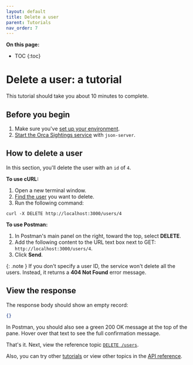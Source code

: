 ```yaml
---
layout: default
title: Delete a user
parent: Tutorials
nav_order: 7
---
```


**On this page:**

- TOC
{:toc}

# Delete a user: a tutorial

This tutorial should take you about 10 minutes to complete.

## Before you begin

1. Make sure you've [set up your environment](./set-up-dev-env.md).
2. [Start the Orca Sightings service](./start-service.md) with `json-server`.

## How to delete a user

In this section, you'll delete the user with an `id` of `4`.

**To use cURL:**

1. Open a new terminal window.
2. [Find the user](./list-users.md) you want to delete.
3. Run the following command:

```shell
curl -X DELETE http://localhost:3000/users/4
```

**To use Postman:**

1. In Postman's main panel on the right, toward the top, select **DELETE**.
2. Add the following content to the URL text box next to GET: `http://localhost:3000/users/4`.
3. Click **Send**.

{: .note }
If you don't specify a user ID, the service won't delete all the users. Instead, it returns a **404 Not Found** error message.

## View the response

The response body should show an empty record:

```json
{}
```

In Postman, you should also see a green 200 OK message at the top of the pane. Hover over that text to see the full confirmation message.

That's it. Next, view the reference topic [`DELETE /users`](../reference/users/users-delete.md).

Also, you can try other [tutorials](./tutorials.md) or view other topics in the [API reference](../reference/api-reference.md).
